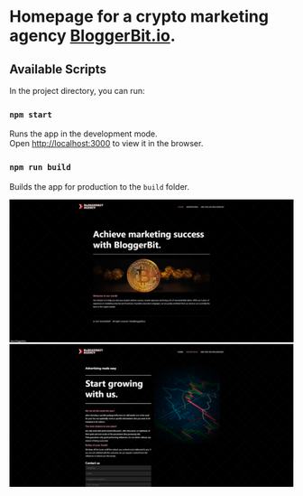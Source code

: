# Homepage for a crypto marketing agency [BloggerBit.io](https://bloggerbit.io/).

## Available Scripts

In the project directory, you can run:

### `npm start`

Runs the app in the development mode.\
Open [http://localhost:3000](http://localhost:3000) to view it in the browser.
### `npm run build`

Builds the app for production to the `build` folder.

![alt text](/docs/images/main-screen.jpg?raw=true)
![alt text](/docs/images/second-screen.jpg?raw=true)